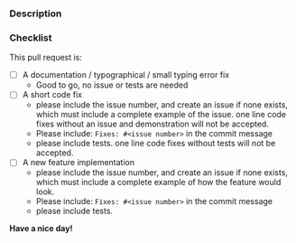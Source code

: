 <!-- Provide a general summary of your proposed changes in the Title field above -->

### Description
<!-- Describe your changes in detail -->

### Checklist
<!-- go over following points. check them with an `x` if they do apply, (they turn into clickable checkboxes once the PR is submitted, so no need to do everything at once)

-->

This pull request is:

- [ ] A documentation / typographical / small typing error fix
	- Good to go, no issue or tests are needed
- [ ] A short code fix
	- please include the issue number, and create an issue if none exists, which
	  must include a complete example of the issue.  one line code fixes without an
	  issue and demonstration will not be accepted.
	- Please include: `Fixes: #<issue number>` in the commit message
	- please include tests.   one line code fixes without tests will not be accepted.
- [ ] A new feature implementation
	- please include the issue number, and create an issue if none exists, which must
	  include a complete example of how the feature would look.
	- Please include: `Fixes: #<issue number>` in the commit message
	- please include tests.

**Have a nice day!**

